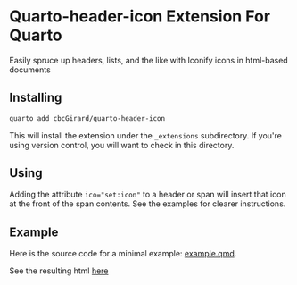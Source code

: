 # Quarto-header-icon Extension For Quarto

Easily spruce up headers, lists, and the like with Iconify icons in html-based documents

## Installing

```bash
quarto add cbcGirard/quarto-header-icon
```

This will install the extension under the `_extensions` subdirectory.
If you're using version control, you will want to check in this directory.

## Using

Adding the attribute `ico="set:icon"` to a header or span will insert that icon at the front of the span contents. See the examples for clearer instructions.


## Example

Here is the source code for a minimal example: [example.qmd](example.qmd).

See the resulting html [here](https://cbcgirard.github.io/quarto-header-icon/index.html)